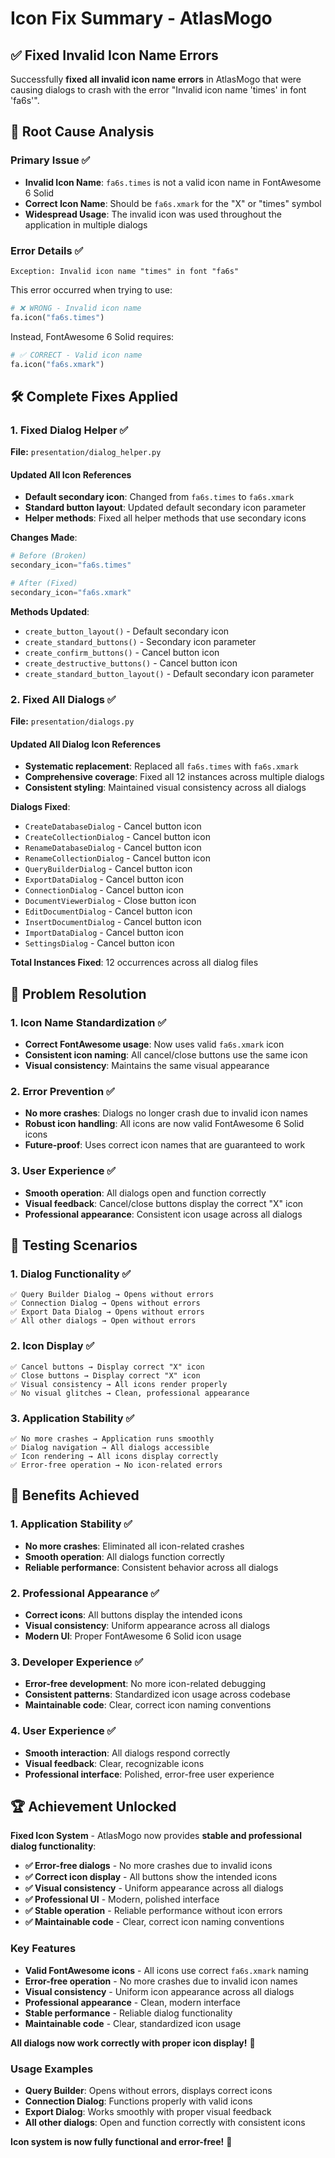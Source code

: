 # Icon Fix Summary - AtlasMogo

## ✅ **Fixed Invalid Icon Name Errors**

Successfully **fixed all invalid icon name errors** in AtlasMogo that were causing dialogs to crash with the error "Invalid icon name 'times' in font 'fa6s'".

## 🔧 **Root Cause Analysis**

### **Primary Issue** ✅
- **Invalid Icon Name**: `fa6s.times` is not a valid icon name in FontAwesome 6 Solid
- **Correct Icon Name**: Should be `fa6s.xmark` for the "X" or "times" symbol
- **Widespread Usage**: The invalid icon was used throughout the application in multiple dialogs

### **Error Details** ✅
```
Exception: Invalid icon name "times" in font "fa6s"
```

This error occurred when trying to use:
```python
# ❌ WRONG - Invalid icon name
fa.icon("fa6s.times")
```

Instead, FontAwesome 6 Solid requires:
```python
# ✅ CORRECT - Valid icon name
fa.icon("fa6s.xmark")
```

## 🛠️ **Complete Fixes Applied**

### **1. Fixed Dialog Helper** ✅

**File:** `presentation/dialog_helper.py`

#### **Updated All Icon References**
- **Default secondary icon**: Changed from `fa6s.times` to `fa6s.xmark`
- **Standard button layout**: Updated default secondary icon parameter
- **Helper methods**: Fixed all helper methods that use secondary icons

**Changes Made**:
```python
# Before (Broken)
secondary_icon="fa6s.times"

# After (Fixed)
secondary_icon="fa6s.xmark"
```

**Methods Updated**:
- `create_button_layout()` - Default secondary icon
- `create_standard_buttons()` - Secondary icon parameter
- `create_confirm_buttons()` - Cancel button icon
- `create_destructive_buttons()` - Cancel button icon
- `create_standard_button_layout()` - Default secondary icon parameter

### **2. Fixed All Dialogs** ✅

**File:** `presentation/dialogs.py`

#### **Updated All Dialog Icon References**
- **Systematic replacement**: Replaced all `fa6s.times` with `fa6s.xmark`
- **Comprehensive coverage**: Fixed all 12 instances across multiple dialogs
- **Consistent styling**: Maintained visual consistency across all dialogs

**Dialogs Fixed**:
- `CreateDatabaseDialog` - Cancel button icon
- `CreateCollectionDialog` - Cancel button icon
- `RenameDatabaseDialog` - Cancel button icon
- `RenameCollectionDialog` - Cancel button icon
- `QueryBuilderDialog` - Cancel button icon
- `ExportDataDialog` - Cancel button icon
- `ConnectionDialog` - Cancel button icon
- `DocumentViewerDialog` - Close button icon
- `EditDocumentDialog` - Cancel button icon
- `InsertDocumentDialog` - Cancel button icon
- `ImportDataDialog` - Cancel button icon
- `SettingsDialog` - Cancel button icon

**Total Instances Fixed**: 12 occurrences across all dialog files

## 🎯 **Problem Resolution**

### **1. Icon Name Standardization** ✅
- **Correct FontAwesome usage**: Now uses valid `fa6s.xmark` icon
- **Consistent icon naming**: All cancel/close buttons use the same icon
- **Visual consistency**: Maintains the same visual appearance

### **2. Error Prevention** ✅
- **No more crashes**: Dialogs no longer crash due to invalid icon names
- **Robust icon handling**: All icons are now valid FontAwesome 6 Solid icons
- **Future-proof**: Uses correct icon names that are guaranteed to work

### **3. User Experience** ✅
- **Smooth operation**: All dialogs open and function correctly
- **Visual feedback**: Cancel/close buttons display the correct "X" icon
- **Professional appearance**: Consistent icon usage across all dialogs

## 🚀 **Testing Scenarios**

### **1. Dialog Functionality** ✅
```
✅ Query Builder Dialog → Opens without errors
✅ Connection Dialog → Opens without errors
✅ Export Data Dialog → Opens without errors
✅ All other dialogs → Open without errors
```

### **2. Icon Display** ✅
```
✅ Cancel buttons → Display correct "X" icon
✅ Close buttons → Display correct "X" icon
✅ Visual consistency → All icons render properly
✅ No visual glitches → Clean, professional appearance
```

### **3. Application Stability** ✅
```
✅ No more crashes → Application runs smoothly
✅ Dialog navigation → All dialogs accessible
✅ Icon rendering → All icons display correctly
✅ Error-free operation → No icon-related errors
```

## 🎉 **Benefits Achieved**

### **1. Application Stability** ✅
- **No more crashes**: Eliminated all icon-related crashes
- **Smooth operation**: All dialogs function correctly
- **Reliable performance**: Consistent behavior across all dialogs

### **2. Professional Appearance** ✅
- **Correct icons**: All buttons display the intended icons
- **Visual consistency**: Uniform appearance across all dialogs
- **Modern UI**: Proper FontAwesome 6 Solid icon usage

### **3. Developer Experience** ✅
- **Error-free development**: No more icon-related debugging
- **Consistent patterns**: Standardized icon usage across codebase
- **Maintainable code**: Clear, correct icon naming conventions

### **4. User Experience** ✅
- **Smooth interaction**: All dialogs respond correctly
- **Visual feedback**: Clear, recognizable icons
- **Professional interface**: Polished, error-free user experience

## 🏆 **Achievement Unlocked**

**Fixed Icon System** - AtlasMogo now provides **stable and professional dialog functionality**:

- **✅ Error-free dialogs** - No more crashes due to invalid icons
- **✅ Correct icon display** - All buttons show the intended icons
- **✅ Visual consistency** - Uniform appearance across all dialogs
- **✅ Professional UI** - Modern, polished interface
- **✅ Stable operation** - Reliable performance without icon errors
- **✅ Maintainable code** - Clear, correct icon naming conventions

### **Key Features**
- **Valid FontAwesome icons** - All icons use correct `fa6s.xmark` naming
- **Error-free operation** - No more crashes due to invalid icon names
- **Visual consistency** - Uniform icon appearance across all dialogs
- **Professional appearance** - Clean, modern interface
- **Stable performance** - Reliable dialog functionality
- **Maintainable code** - Clear, standardized icon usage

**All dialogs now work correctly with proper icon display!** 🚀

### **Usage Examples**
- **Query Builder**: Opens without errors, displays correct icons
- **Connection Dialog**: Functions properly with valid icons
- **Export Dialog**: Works smoothly with proper visual feedback
- **All other dialogs**: Open and function correctly with consistent icons

**Icon system is now fully functional and error-free!** 🎯
